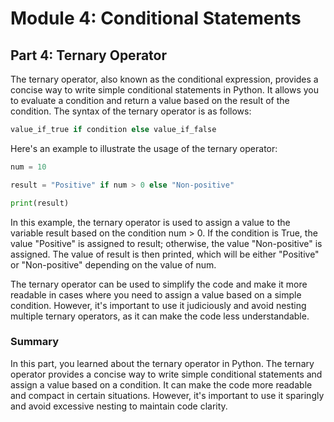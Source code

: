 # Module 4: Conditional Statements

## Part 4: Ternary Operator

The ternary operator, also known as the conditional expression, provides a concise way to write simple conditional statements in Python. It allows you to evaluate a condition and return a value based on the result of the condition. The syntax of the ternary operator is as follows:

```python
value_if_true if condition else value_if_false
```

Here's an example to illustrate the usage of the ternary operator:

```python
num = 10

result = "Positive" if num > 0 else "Non-positive"

print(result)
```

In this example, the ternary operator is used to assign a value to the variable result based on the condition num > 0. If the condition is True, the value "Positive" is assigned to result; otherwise, the value "Non-positive" is assigned. The value of result is then printed, which will be either "Positive" or "Non-positive" depending on the value of num.

The ternary operator can be used to simplify the code and make it more readable in cases where you need to assign a value based on a simple condition. However, it's important to use it judiciously and avoid nesting multiple ternary operators, as it can make the code less understandable.

### Summary

In this part, you learned about the ternary operator in Python. The ternary operator provides a concise way to write simple conditional statements and assign a value based on a condition. It can make the code more readable and compact in certain situations. However, it's important to use it sparingly and avoid excessive nesting to maintain code clarity.